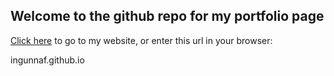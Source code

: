 

## Welcome to the github repo for my portfolio page


[Click here](https://ingunnaf.github.io) to go to my website, or enter this url in your browser:

ingunnaf.github.io
